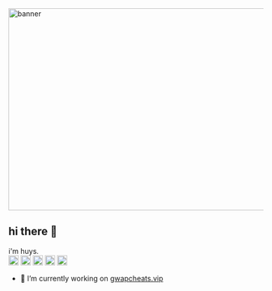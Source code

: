 <img src="https://media.discordapp.net/attachments/1333855131103396001/1338013637666672730/GettyImages-2166462891_WEB_1.png?ex=67aadb4e&is=67a989ce&hm=ed7484f38f017564dfc902eaffb574a2c6399c20a8a4dc3bc2cab230c389fd0e&=&format=webp&quality=lossless&width=1472&height=982" alt="banner" height="400" width="800">

## hi there 👋

i'm huys.
<br>
<img src="https://abrudz.github.io/logos/JS.svg" alt="logo" width="20"/> 
<img src="https://abrudz.github.io/logos/Python.svg" alt="logo" width="20"/>
<img src="https://abrudz.github.io/logos/Java.svg" alt="logo" width="20"/>
<img src="https://abrudz.github.io/logos/Lua.svg" alt="logo" width="20"/>
<img src="https://docs.skriptlang.org/assets/icon.png" alt="logo" width="20"/>

- 🔭 I’m currently working on [gwapcheats.vip](https://gwapcheats.vip)
